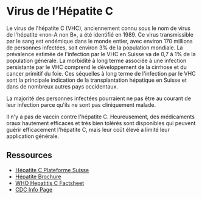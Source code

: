 Virus de l’Hépatite C
=====================

Le virus de l'hépatite C (VHC), anciennement connu sous le nom de virus de l'hépatite «non-A non B», a été identifié en 1989.
Ce virus transmissible par le sang est endémique dans le monde entier, avec environ 170 millions de personnes infectées, soit environ 3% de la population mondiale.
La prévalence estimée de l'infection par le VHC en Suisse va de 0,7 à 1% de la population générale.
La morbidité à long terme associée à une infection persistante par le VHC comprend le développement de la cirrhose et du cancer primitif du foie. Ces séquelles à long terme de l'infection par le VHC sont la principale indication de la transplantation hépatique en Suisse et dans de nombreux autres pays occidentaux.

La majorité des personnes infectées pourraient ne pas être au courant de leur infection parce qu'ils ne sont pas cliniquement malade.

Il n'y a pas de vaccin contre l'hépatite C.
Heureusement, des médicaments oraux hautement efficaces et très bien tolérés sont disponibles qui peuvent guérir efficacement l'hépatite C, mais leur coût élevé a limité leur application générale.

Ressources
----------

- [Hépatite C Plateforme Suisse](http://www.hepatitis-schweiz.ch/fr/)
- [Hépatite Brochure](./Hepatitis-Flyer-2016.pdf)
- [WHO Hepatitis C Factsheet](http://www.who.int/mediacentre/factsheets/fs164/en/0)
- [CDC Info Page](http://www.cdc.gov/hepatitis/hcv/)
